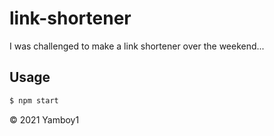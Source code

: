 # link-shortener

I was challenged to make a link shortener over the weekend...

## Usage

```bash
$ npm start
```

&copy; 2021 Yamboy1